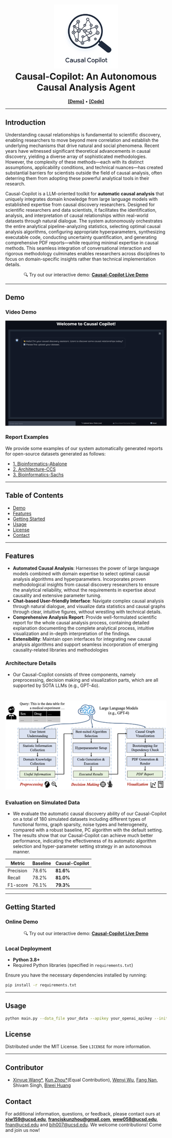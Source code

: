 <h1 align="center">
<img src="asset/logo.png" width="200" alt="Causality" />
<br>
Causal-Copilot: An Autonomous Causal Analysis Agent
</h1>
<p align="center">
  <a href="https://921b68852c4d574f0e.gradio.live/"><b>[Demo]</b></a> •
  <a href="https://github.com/Lancelot39/Causal-Copilot"><b>[Code]</b></a>
</p>


---

## Introduction
Understanding causal relationships is fundamental to scientific discovery, enabling researchers to move beyond mere correlation and establish the underlying mechanisms that drive natural and social phenomena. Recent years have witnessed significant theoretical advancements in causal discovery, yielding a diverse array of sophisticated methodologies. However, the complexity of these methods—each with its distinct assumptions, applicability conditions, and technical nuances—has created substantial barriers for scientists outside the field of causal analysis, often deterring them from adopting these powerful analytical tools in their research.

Causal-Copilot is a LLM-oriented toolkit for **automatic causal analysis** that uniquely integrates domain knowledge from large language models with established expertise from causal discovery researchers. Designed for scientific researchers and data scientists, it facilitates the identification, analysis, and interpretation of causal relationships within real-world datasets through natural dialogue. The system autonomously orchestrates the entire analytical pipeline-analyzing statistics, selecting optimal causal analysis algorithms, configuring appropriate hyperparameters, synthesizing executable code, conducting uncertainty quantification, and generating comprehensive PDF reports—while requiring minimal expertise in causal methods. This seamless integration of conversational interaction and rigorous methodology culminates enables researchers across disciplines to focus on domain-specific insights rather than technical implementation details.

<p align="center">
  🔍 Try out our interactive demo: <a href="https://921b68852c4d574f0e.gradio.live/"><b>Causal-Copilot Live Demo</b></a>
</p>

---

## Demo

### Video Demo

[![Demo Video](asset/chatbot.png)](https://www.youtube.com/watch?v=A6j80I97Slg)

### Report Examples

We provide some examples of our system automatically generated reports for open-source datasets generated as follows:

- [1. Bioinformatics-Abalone](asset/report_Abalone.pdf)
- [2. Architecture-CCS](asset/report_CCS.pdf)
- [3. Bioinformatics-Sachs](asset/report_Sachs.pdf)

---

## Table of Contents

- [Demo](#Demo)
- [Features](#features)
- [Getting Started](#getting-started)
- [Usage](#usage)
- [License](#license)
- [Contact](#Contact)

---

## Features

- **Automated Causal Analysis**: Harnesses the power of large language models combined with domain expertise to select optimal causal analysis algorithms and hyperparameters. Incorporates proven methodological insights from causal discovery researchers to ensure the analytical reliability, without the requirements in expertise about causality and extensive parameter tuning.
- **Chat-based User-friendly Interface**: Navigate complex causal analysis through natural dialogue, and visualize data statistics and causal graphs through clear, intuitive figures, without wrestling with technical details. 
- **Comprehensive Analysis Report**: Provide well-formulated scientific report for the whole causal analysis process, containing detailed explanation documenting the complete analytical process, intuitive visualization and in-depth interpretation of the findings.
- **Extensibility**: Maintain open interfaces for integrating new causal analysis algorithms and support seamless incorporation of emerging causality-related libraries and methodologies

### Architecture Details

- Our Causal-Copilot consists of three components, namely preprocessing, decision making and visualization parts, which are all supported by SOTA LLMs (e.g., GPT-4o).

<h1 align="center">
<div style="text-align: center;">
    <img src="asset/architecture.png" width="700" alt="Causality" />
</div>
</h1>

### Evaluation on Simulated Data

- We evaluate the automatic causal discovery ability of our Causal-Copilot on a total of 180 simulated datasets including different types of functional forms, graph sparsity, noise types and heterogeneity, compared with a robust baseline, PC algorithm with the default setting.
- The results show that our Causal-Copilot can achieve much better performance, indicating the effectiveness of its automatic algorithm selection and hyper-parameter setting strategy in an autonomous manner.

| Metric    | Baseline | Causal-Copilot |
|-----------|----------|----------------|
| Precision | 78.6%    | **81.6%**      |
| Recall    | 78.2%    | **81.0%**      |
| F1-score  | 76.1%    | **79.3%**      |

---

## Getting Started

### Online Demo

<p align="center">
  🔍 Try out our interactive demo: <a href="https://921b68852c4d574f0e.gradio.live/"><b>Causal-Copilot Live Demo</b></a>
</p>


### Local Deployment

- **Python 3.8+**
- Required Python libraries (specified in `requirements.txt`)

Ensure you have the necessary dependencies installed by running:

```bash
pip install -r requirements.txt
```

---

## Usage

```bash
python main.py --data_file your_data --apikey your_openai_apikey --initial_query your_user_query
```

## License

Distributed under the MIT License. See `LICENSE` for more information.

---

## Contributor

- [Xinyue Wang*](https://github.com/CharonWangg), [Kun Zhou*](https://github.com/Lancelot39)(Equal Contribution), [Wenyi Wu](https://github.com/WenyiWU0111), [Fang Nan](https://github.com/Fangn06), Shivam Singh, [Biwei Huang](https://biweihuang.com/)

## Contact

For additional information, questions, or feedback, please contact ours at **xiw159@ucsd.edu**, **franciskunzhou@gmail.com**, **wew058@ucsd.edu**, fnan@ucsd.edu and bih007@ucsd.edu. We welcome contributions! Come and join us now!

